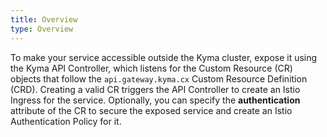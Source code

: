 ```yaml
---
title: Overview
type: Overview
---
```


To make your service accessible outside the Kyma cluster, expose it using the Kyma API Controller, which listens for the Custom Resource (CR) objects that follow the `api.gateway.kyma.cx` Custom Resource Definition (CRD). Creating a valid CR triggers the API Controller to create an Istio Ingress for the service. Optionally, you can specify the **authentication** attribute of the CR to secure the exposed service and create an Istio Authentication Policy for it.
